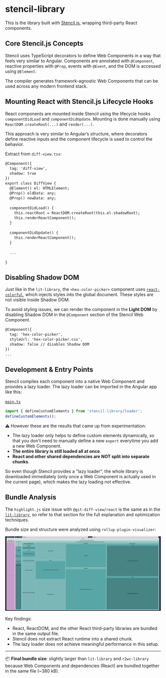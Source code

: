 # stencil-library
This is the library built with [Stencil.js](https://stenciljs.com/), wrapping third-party React components.

## Core Stencil.js Concepts

Stencil uses TypeScript decorators to define Web Components in a way that feels very similar to Angular. Components are annotated with `@Component`, reactive properties with `@Prop`, events with `@Event`, and the DOM is accessed using `@Element`.

The compiler generates framework-agnostic Web Components that can be used across any modern frontend stack.

## Mounting React with Stencil.js Lifecycle Hooks

React components are mounted inside Stencil using the lifecycle hooks `componentDidLoad` and `componentDidUpdate`. Mounting is done manually using `ReactDOM.createRoot(...)` and `render(...)`.

This approach is very similar to Angular’s structure, where decorators define reactive inputs and the component lifecycle is used to control the behavior.

Extract from `diff-view.tsx`:

```tsx
@Component({ 
  tag: 'diff-view', 
  shadow: true 
})
export class DiffView {
  @Element() el: HTMLElement;
  @Prop() oldData: any;
  @Prop() newData: any;

  componentDidLoad() {
    this.reactRoot = ReactDOM.createRoot(this.el.shadowRoot);
    this.renderReactComponent();
  }

  componentDidUpdate() {
    this.renderReactComponent();
  }

  ...

}
```

## Disabling Shadow DOM
Just like in the `lit-library`, the `<hex-color-picker>` component uses [`react-colorful`](https://github.com/omgovich/react-colorful), which injects styles into the global document. These styles are not visible inside Shadow DOM.

To avoid styling issues, we can render the component in the **Light DOM** by disabling Shadow DOM in the `@Component` section of the Stencil Web Component.

```tsx
@Component({
  tag: 'hex-color-picker',
  styleUrl: 'hex-color-picker.css',
  shadow: false // disables Shadow DOM
})
...
```

## Development & Entry Points

Stencil compiles each component into a native Web Component and provides a lazy loader.
The lazy loader can be imported in the Angular app like this:

[`main.ts`](../angular-app/src/main.ts)
```ts
import { defineCustomElements } from 'stencil-library/loader';
defineCustomElements();
```

⚠️ However these are the results that came up from experimentation:
- The lazy loader only helps to define custom elements dynamically, so that you don't need to manually define a new `export` everytime you add a new Web Component.
- **The entire library is still loaded all at once**.
- **React and other shared dependencies are NOT split into separate chunks**.

So even though Stencil provides a "lazy loader", the whole library is downloaded immediately (only once a Web Component is actually used in the current page), which makes the lazy loading not effective.

## Bundle Analysis
The `highlight.js` size issue with `@git-diff-view/react` is the same as in the [`lit-library`](../lit-library/README.md#bundle-analysis), so refer to that section for the full explanation and optimization techniques.

Bundle size and structure were analyzed using `rollup-plugin-visualizer`:

![stencil-library.bundle](../../assets/stencil-library.bundle.png)

Key findings:
- React, ReactDOM, and the other React third-party libraries are bundled in the same output file.
- Stencil does not extract React runtime into a shared chunk.
- The lazy loader does not achieve meaningful performance in this setup.


---

📦 **Final bundle size**: slightly larger than `lit-library` and `r2wc-library` because Web Components and dependencies (React) are bundled together in the same file (~380 kB).
